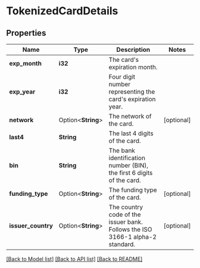 # TokenizedCardDetails

## Properties

Name | Type | Description | Notes
------------ | ------------- | ------------- | -------------
**exp_month** | **i32** | The card's expiration month. | 
**exp_year** | **i32** | Four digit number representing the card's expiration year. | 
**network** | Option<**String**> | The network of the card. | [optional]
**last4** | **String** | The last 4 digits of the card. | 
**bin** | **String** | The bank identification number (BIN), the first 6 digits of the card. | 
**funding_type** | Option<**String**> | The funding type of the card. | [optional]
**issuer_country** | Option<**String**> | The country code of the issuer bank. Follows the ISO 3166-1 alpha-2 standard. | [optional]

[[Back to Model list]](../README.md#documentation-for-models) [[Back to API list]](../README.md#documentation-for-api-endpoints) [[Back to README]](../README.md)


